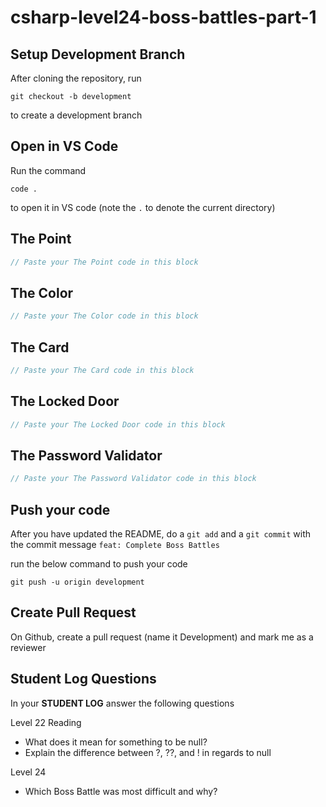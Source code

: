 # csharp-level24-boss-battles-part-1

## Setup Development Branch
After cloning the repository, run

```
git checkout -b development
```

to create a development branch

## Open in VS Code 

Run the command 

```
code .
```

to open it in VS code (note the `.` to denote the current directory)

## The Point

```csharp
// Paste your The Point code in this block
```

## The Color

```csharp
// Paste your The Color code in this block
```


## The Card

```csharp
// Paste your The Card code in this block
```


## The Locked Door

```csharp
// Paste your The Locked Door code in this block
```


## The Password Validator

```csharp
// Paste your The Password Validator code in this block
```

## Push your code

After you have updated the README, do a `git add` and a `git commit` with the commit message `feat: Complete Boss Battles`

run the below command to push your code

```
git push -u origin development
```

## Create Pull Request
On Github, create a pull request (name it Development) and mark me as a reviewer

## Student Log Questions

In your **STUDENT LOG** answer the following questions

Level 22 Reading
- What does it mean for something to be null? 
- Explain the difference between ?, ??, and ! in regards to null


Level 24 
- Which Boss Battle was most difficult and why?
